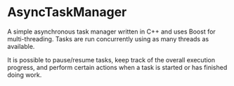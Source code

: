 # AsyncTaskManager
A simple asynchronous task manager written in C++ and uses Boost for multi-threading. Tasks are run concurrently using as many threads as available.

It is possible to pause/resume tasks, keep track of the overall execution progress, and perform certain actions when a task is started or has finished doing work.
